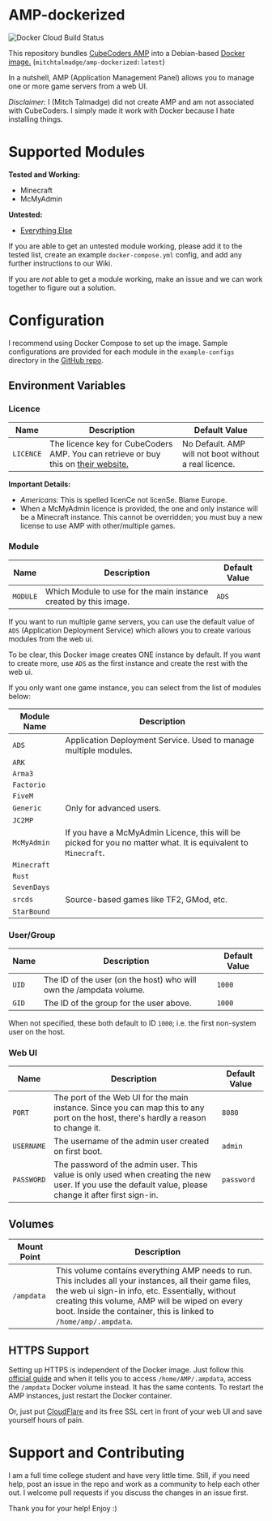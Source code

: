 # AMP-dockerized
![Docker Cloud Build Status](https://img.shields.io/docker/cloud/build/mitchtalmadge/amp-dockerized)

This repository bundles [CubeCoders AMP](https://cubecoders.com/AMP) into a Debian-based [Docker image.](https://hub.docker.com/r/mitchtalmadge/amp-dockerized) 
(`mitchtalmadge/amp-dockerized:latest`)

In a nutshell, AMP (Application Management Panel) allows you to manage one or more game servers from a web UI.

*Disclaimer:* I (Mitch Talmadge) did not create AMP and am not associated with CubeCoders. I simply made it work with Docker because
 I hate installing things.
 
# Supported Modules

**Tested and Working:**

 - Minecraft
 - McMyAdmin
 
 **Untested:**
 
- [Everything Else](https://github.com/CubeCoders/AMP/wiki/Supported-Applications-Compatibility)

If you are able to get an untested module working, please add it to the tested list, create an example `docker-compose.yml` config, and add any further instructions to our Wiki.

If you are *not* able to get a module working, make an issue and we can work together to figure out a solution.

# Configuration

I recommend using Docker Compose to set up the image. Sample configurations are provided for each 
module in the `example-configs` directory in the [GitHub repo](https://github.com/MitchTalmadge/AMP-dockerized).

## Environment Variables

### Licence
| Name      | Description                                                                                                          | Default Value                                         |
|-----------|----------------------------------------------------------------------------------------------------------------------|-------------------------------------------------------|
| `LICENCE` | The licence key for CubeCoders AMP. You can retrieve or buy this on [their website.](https://manage.cubecoders.com/) | No Default. AMP will not boot without a real licence. |

**Important Details:**
- _Americans:_ This is spelled licenCe not licenSe. Blame Europe.
- When a McMyAdmin licence is provided, the one and only instance will be a Minecraft instance. This cannot be overridden;
 you must buy a new license to use AMP with other/multiple games.

### Module
| Name     | Description                                                      | Default Value |
|----------|------------------------------------------------------------------|---------------|
| `MODULE` | Which Module to use for the main instance created by this image. | `ADS`         |

If you want to run multiple game servers, 
  you can use the default value of `ADS` (Application Deployment Service) which allows you to create various modules
  from the web ui.

To be clear, this Docker image creates ONE instance by default. If you want to create more, use `ADS` as the first
  instance and create the rest with the web ui.

If you only want one game instance, you can select from the list of modules below:

| Module Name | Description                                                                                                   |
|-------------|---------------------------------------------------------------------------------------------------------------|
| `ADS`       | Application Deployment Service. Used to manage multiple modules.                                              |
| `ARK`       |                                                                                                               |
| `Arma3`     |                                                                                                               |
| `Factorio`  |                                                                                                               |
| `FiveM`     |                                                                                                               |
| `Generic`   | Only for advanced users.                                                                                      |
| `JC2MP`     |                                                                                                               |
| `McMyAdmin` | If you have a McMyAdmin Licence, this will be picked for you no matter what. It is equivalent to `Minecraft`. |
| `Minecraft` |                                                                                                               |
| `Rust`      |                                                                                                               |
| `SevenDays` |                                                                                                               |
| `srcds`     | Source-based games like TF2, GMod, etc.                                                                       |
| `StarBound` |                                                                                                               |
    
### User/Group
| Name  | Description                                                          | Default Value |
|-------|----------------------------------------------------------------------|---------------|
| `UID` | The ID of the user (on the host) who will own the  /ampdata  volume. | `1000`        |
| `GID` | The ID of the group for the user above.                              | `1000`        |

When not specified, these both default to ID `1000`; i.e. the first non-system user on the host.

### Web UI
| Name       | Description                                                                                                                                             | Default Value |
|------------|---------------------------------------------------------------------------------------------------------------------------------------------------------|---------------|
| `PORT`     | The port of the Web UI for the main instance. Since you can map this to any port on the host, there's hardly a reason to change it.                     | `8080`        |
| `USERNAME` | The username of the admin user created on first boot.                                                                                                   | `admin`       |
| `PASSWORD` | The password of the admin user. This value is only used when creating the new user. If you use the default value, please change it after first sign-in. | `password`    |

## Volumes

| Mount Point | Description                                                                                                                                                                                                                                                                      |
|-------------|----------------------------------------------------------------------------------------------------------------------------------------------------------------------------------------------------------------------------------------------------------------------------------|
| `/ampdata`  | This volume contains everything AMP needs to run. This includes all your instances, all their game files, the web ui sign-in info, etc. Essentially, without creating this volume, AMP will be wiped on every boot. Inside the container, this is linked to `/home/amp/.ampdata`.|
## HTTPS Support
Setting up HTTPS is independent of the Docker image. Just follow this [official guide](https://github.com/CubeCoders/AMP/wiki/Setting-up-HTTPS-with-AMP) 
and when it tells you to access `/home/AMP/.ampdata`, access the `/ampdata` Docker volume instead. It has the same contents.
To restart the AMP instances, just restart the Docker container.

Or, just put [CloudFlare](https://www.cloudflare.com/) and its free SSL cert in front of your web UI and save yourself hours of pain.

# Support and Contributing

I am a full time college student and have very little time. Still, if you need help, post an issue in the repo and 
work as a community to help each other out. I welcome pull requests if you discuss the changes in an issue first.

Thank you for your help! Enjoy :)
